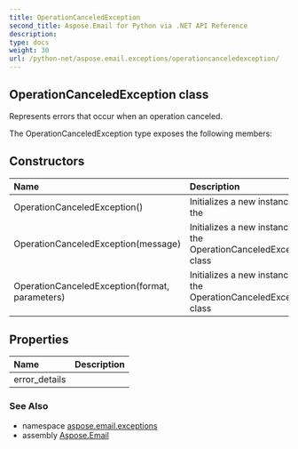 ```yaml
---
title: OperationCanceledException
second_title: Aspose.Email for Python via .NET API Reference
description: 
type: docs
weight: 30
url: /python-net/aspose.email.exceptions/operationcanceledexception/
---
```


## OperationCanceledException class

Represents errors that occur when an operation canceled.

The OperationCanceledException type exposes the following members:
## Constructors
| Name | Description |
| :- | :- |
|OperationCanceledException()|Initializes a new instance of the|
|OperationCanceledException(message)|Initializes a new instance of the OperationCanceledException class|
|OperationCanceledException(format, parameters)|Initializes a new instance of the OperationCanceledException class|
## Properties
| Name | Description |
| :- | :- |
|error_details|  |

### See Also

* namespace [aspose.email.exceptions](/email/python-net/aspose.email.exceptions/)
* assembly [Aspose.Email](/email/python-net/)

